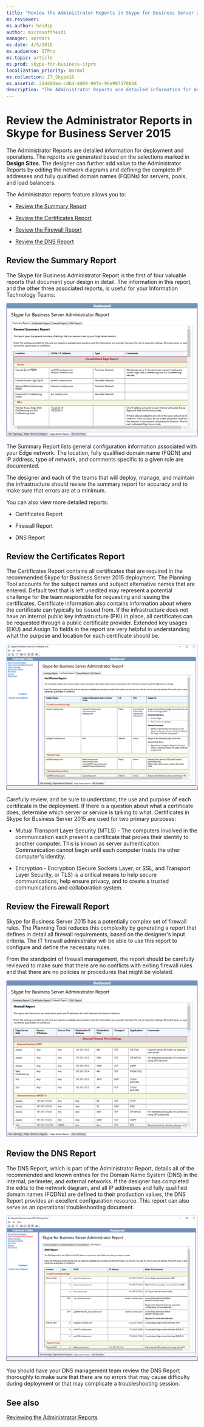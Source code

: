 ```yaml
---
title: "Review the Administrator Reports in Skype for Business Server 2015"
ms.reviewer: 
ms.author: heidip
author: microsoftheidi
manager: serdars
ms.date: 4/5/2016
ms.audience: ITPro
ms.topic: article
ms.prod: skype-for-business-itpro
localization_priority: Normal
ms.collection: IT_Skype16
ms.assetid: 22d480ea-cd64-4d09-99fe-96e997570844
description: "The Administrator Reports are detailed information for deployment and operations. The reports are generated based on the selections marked in Design Sites. The designer can further add value to the Administrator Reports by editing the network diagrams and defining the complete IP addresses and fully qualified domain names (FQDNs) for servers, pools, and load balancers."
---
```


# Review the Administrator Reports in Skype for Business Server 2015

The Administrator Reports are detailed information for deployment and operations. The reports are generated based on the selections marked in **Design Sites**. The designer can further add value to the Administrator Reports by editing the network diagrams and defining the complete IP addresses and fully qualified domain names (FQDNs) for servers, pools, and load balancers.

The Administrator reports feature allows you to:

- [Review the Summary Report](review-the-administrator-reports.md#Summary_report)

- [Review the Certificates Report](review-the-administrator-reports.md#Certificates_Report)

- [Review the Firewall Report](review-the-administrator-reports.md#Firewall_report)

- [Review the DNS Report](review-the-administrator-reports.md#DNS_Report)

## Review the Summary Report
<a name="Summary_report"> </a>

The Skype for Business Administrator Report is the first of four valuable reports that document your design in detail. The information in this report, and the other three associated reports, is useful for your Information Technology Teams:

![General Summary Admin Report](../../media/General_Summary_Report_Admin_Report.png)

The Summary Report lists general configuration information associated with your Edge network. The location, fully qualified domain name (FQDN) and IP address, type of network, and comments specific to a given role are documented.

The designer and each of the teams that will deploy, manage, and maintain the infrastructure should review the summary report for accuracy and to make sure that errors are at a minimum.

You can also view more detailed reports:

- Certificates Report

- Firewall Report

- DNS Report

## Review the Certificates Report
<a name="Certificates_Report"> </a>

The Certificates Report contains all certificates that are required in the recommended Skype for Business Server 2015 deployment. The Planning Tool accounts for the subject names and subject alternative names that are entered. Default text that is left unedited may represent a potential challenge for the team responsible for requesting and issuing the certificates. Certificate information also contains information about where the certificate can typically be issued from. If the infrastructure does not have an internal public key infrastructure (PKI) in place, all certificates can be requested through a public certificate provider. Extended key usages (EKU) and Assign To fields in the report are very helpful in understanding what the purpose and location for each certificate should be.

![Certificates Admin Report](../../media/Certificates_Report_Admin_Report.png)

Carefully review, and be sure to understand, the use and purpose of each certificate in the deployment. If there is a question about what a certificate does, determine which server or service is talking to what. Certificates in Skype for Business Server 2015 are used for two primary purposes:

- Mutual Transport Layer Security (MTLS) - The computers involved in the communication each present a certificate that proves their identity to another computer. This is known as server authentication. Communication cannot begin until each computer trusts the other computer's identity.

- Encryption - Encryption (Secure Sockets Layer, or SSL, and Transport Layer Security, or TLS) is a critical means to help secure communications, help ensure privacy, and to create a trusted communications and collaboration system.

## Review the Firewall Report
<a name="Firewall_report"> </a>

Skype for Business Server 2015 has a potentially complex set of firewall rules. The Planning Tool reduces this complexity by generating a report that defines in detail all firewall requirements, based on the designer's input criteria. The IT firewall administrator will be able to use this report to configure and define the necessary rules.

From the standpoint of firewall management, the report should be carefully reviewed to make sure that there are no conflicts with exiting firewall rules and that there are no policies or procedures that might be violated.

![Firewall Admin Report](../../media/Firewall_Report_Admin_Report.png)

## Review the DNS Report
<a name="DNS_Report"> </a>

The DNS Report, which is part of the Administrator Report, details all of the recommended and known entries for the Domain Name System (DNS) in the internal, perimeter, and external networks. If the designer has completed the edits to the network diagram, and all IP addresses and fully qualified domain names (FQDNs) are defined to their production values, the DNS Report provides an excellent configuration resource. This report can also serve as an operational troubleshooting document.

![DNS Admin Report](../../media/DNS_Report_Admin_Report.png)

You should have your DNS management team review the DNS Report thoroughly to make sure that there are no errors that may cause difficulty during deployment or that may complicate a troubleshooting session.

## See also
<a name="DNS_Report"> </a>

[Reviewing the Administrator Reports](https://technet.microsoft.com/library/1dee56a9-a033-4201-9765-e3469bd7d3e3.aspx)
